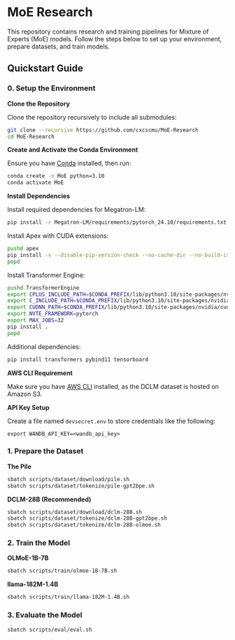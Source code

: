 # MoE Research

This repository contains research and training pipelines for Mixture of Experts (MoE) models. Follow the steps below to set up your environment, prepare datasets, and train models.

## Quickstart Guide

### 0. Setup the Environment

**Clone the Repository**

Clone the repository recursively to include all submodules:

```bash
git clone --recursive https://github.com/cxcscmu/MoE-Research
cd MoE-Research
```

**Create and Activate the Conda Environment**

Ensure you have [Conda](https://www.anaconda.com/docs/getting-started/miniconda/install) installed, then run:

```bash
conda create -n MoE python=3.10
conda activate MoE
```

**Install Dependencies**

Install required dependencies for Megatron-LM:

```bash
pip install -r Megatron-LM/requirements/pytorch_24.10/requirements.txt
```

Install Apex with CUDA extensions:

```bash
pushd apex
pip install -v --disable-pip-version-check --no-cache-dir --no-build-isolation --config-settings "--build-option=--cpp_ext" --config-settings "--build-option=--cuda_ext" ./
popd
```

Install Transformer Engine:

```bash
pushd TransformerEngine
export CPLUS_INCLUDE_PATH=$CONDA_PREFIX/lib/python3.10/site-packages/nvidia/nvtx/include:$CONDA_PREFIX/lib/python3.10/site-packages/nvidia/cudnn/include
export C_INCLUDE_PATH=$CONDA_PREFIX/lib/python3.10/site-packages/nvidia/nvtx/include:$CONDA_PREFIX/lib/python3.10/site-packages/nvidia/cudnn/include
export CUDNN_PATH=$CONDA_PREFIX/lib/python3.10/site-packages/nvidia/cudnn
export NVTE_FRAMEWORK=pytorch
export MAX_JOBS=32
pip install .
popd
```

Additional dependencies:

```bash
pip install transformers pybind11 tensorboard
```

**AWS CLI Requirement**

Make sure you have [AWS CLI](https://aws.amazon.com/cli/) installed, as the DCLM dataset is hosted on Amazon S3.

**API Key Setup**

Create a file named `devsecret.env` to store credentials like the following:

```
export WANDB_API_KEY=<wandb_api_key>
```

### 1. Prepare the Dataset

**The Pile**

```bash
sbatch scripts/dataset/download/pile.sh
sbatch scripts/dataset/tokenize/pile-gpt2bpe.sh
```

**DCLM-28B (Recommended)**

```bash
sbatch scripts/dataset/download/dclm-28B.sh
sbatch scripts/dataset/tokenize/dclm-28B-gpt2bpe.sh
sbatch scripts/dataset/tokenize/dclm-28B-olmoe.sh
```

### 2. Train the Model

**OLMoE-1B-7B**

```bash
sbatch scripts/train/olmoe-1B-7B.sh
```

**llama-182M-1.4B**

```bash
sbatch scripts/train/llama-182M-1.4B.sh
```

### 3. Evaluate the Model

```bash
sbatch scripts/eval/eval.sh
```
